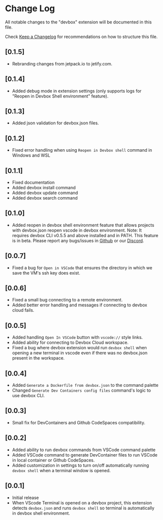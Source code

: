 # Change Log

All notable changes to the "devbox" extension will be documented in this file.

Check [Keep a Changelog](http://keepachangelog.com/) for recommendations on how to structure this file.

## [0.1.5]

- Rebranding changes from jetpack.io to jetify.com.

## [0.1.4]

- Added debug mode in extension settings (only supports logs for "Reopen in Devbox Shell environment" feature).

## [0.1.3]

- Added json validation for devbox.json files.

## [0.1.2]

- Fixed error handling when using `Reopen in Devbox shell` command in Windows and WSL

## [0.1.1]

- Fixed documentation
- Added devbox install command
- Added devbox update command
- Added devbox search command

## [0.1.0]

- Added reopen in devbox shell environment feature that allows projects with devbox.json
  reopen vscode in devbox environment. Note: It requires devbox CLI v0.5.5 and above
  installed and in PATH. This feature is in beta. Please report any bugs/issues in [Github](https://github.com/jetify-com/devbox) or our [Discord](https://discord.gg/Rr5KPJq7).

## [0.0.7]

- Fixed a bug for `Open in VSCode` that ensures the directory in which
  we save the VM's ssh key does exist.

## [0.0.6]

- Fixed a small bug connecting to a remote environment.
- Added better error handling and messages if connecting to devbox cloud fails.

## [0.0.5]

- Added handling `Open In VSCode` button with `vscode://` style links.
- Added ability for connecting to Devbox Cloud workspace.
- Fixed a bug where devbox extension would run `devbox shell` when opening
a new terminal in vscode even if there was no devbox.json present in the workspace.

## [0.0.4]

- Added `Generate a Dockerfile from devbox.json` to the command palette
- Changed `Generate Dev Containers config files` command's logic to use devbox CLI.

## [0.0.3]

- Small fix for DevContainers and Github CodeSpaces compatibility.

## [0.0.2]

- Added ability to run devbox commands from VSCode command palette
- Added VSCode command to generate DevContainer files to run VSCode in local container or Github CodeSpaces.
- Added customization in settings to turn on/off automatically running `devbox shell` when a terminal window is opened.

## [0.0.1]

- Initial release
- When VScode Terminal is opened on a devbox project, this extension detects `devbox.json` and runs `devbox shell` so terminal is automatically in devbox shell environment.
